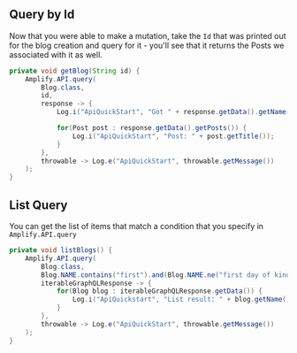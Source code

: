 ## Query by Id

Now that you were able to make a mutation, take the `Id` that was printed out for the blog creation and query for it - you'll see that it returns the Posts we associated with it as well.

```java
private void getBlog(String id) {
    Amplify.API.query(
        Blog.class,
        id,
        response -> {
            Log.i("ApiQuickStart", "Got " + response.getData().getName());

            for(Post post : response.getData().getPosts()) {
                Log.i("ApiQuickStart", "Post: " + post.getTitle());
            }
        },
        throwable -> Log.e("ApiQuickStart", throwable.getMessage())
    );
}
```

## List Query

You can get the list of items that match a condition that you specify in `Amplify.API.query`

```java
private void listBlogs() {
    Amplify.API.query(
        Blog.class,
        Blog.NAME.contains("first").and(Blog.NAME.ne("first day of kindergarten")),
        iterableGraphQLResponse -> {
            for(Blog blog : iterableGraphQLResponse.getData()) {
                Log.i("ApiQuickstart", "List result: " + blog.getName());
            }
        },
        throwable -> Log.e("ApiQuickStart", throwable.getMessage())
    );
}
```